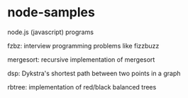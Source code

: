 node-samples
============

node.js (javascript) programs

   fzbz: interview programming problems like fizzbuzz 

   mergesort: recursive implementation of mergesort

   dsp: Dykstra's shortest path between two points in a graph

   rbtree: implementation of red/black balanced trees 
